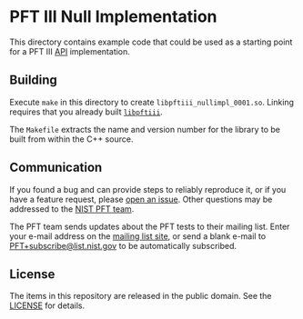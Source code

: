 PFT III Null Implementation
===========================

This directory contains example code that could be used as a starting point for
a PFT III [API] implementation.

Building
--------
Execute `make` in this directory to create `libpftiii_nullimpl_0001.so`. Linking
requires that you already built [`libpftiii`].

The `Makefile` extracts the name and version number for the library to be built
from within the C++ source.

Communication
-------------
If you found a bug and can provide steps to reliably reproduce it, or if you
have a feature request, please [open an issue]. Other questions may be addressed
to the [NIST PFT team].

The PFT team sends updates about the PFT tests to their mailing list. Enter your
e-mail address on the [mailing list site], or send a blank e-mail to
PFT+subscribe@list.nist.gov to be automatically subscribed.

License
-------
The items in this repository are released in the public domain. See the
[LICENSE] for details.

[`libpftiii`]: https://github.com/usnistgov/pft/blob/master/pftiii/libpftiii
[NIST PFT team]: mailto:pft@nist.gov
[open an issue]: https://github.com/usnistgov/pft/issues
[mailing list site]: https://groups.google.com/a/list.nist.gov/forum/#!forum/pft/join
[LICENSE]: https://github.com/usnistgov/pft/blob/master/LICENSE.md
[API]: https://pages.nist.gov/pft/doc/pftiii/api
